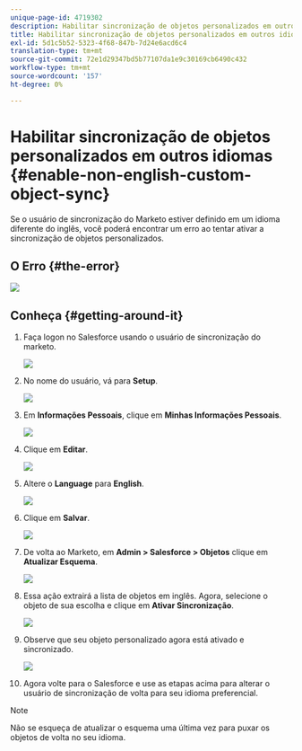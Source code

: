 ```yaml
---
unique-page-id: 4719302
description: Habilitar sincronização de objetos personalizados em outros idiomas - Documentos do Marketo - Documentação do produto
title: Habilitar sincronização de objetos personalizados em outros idiomas
exl-id: 5d1c5b52-5323-4f68-847b-7d24e6acd6c4
translation-type: tm+mt
source-git-commit: 72e1d29347bd5b77107da1e9c30169cb6490c432
workflow-type: tm+mt
source-wordcount: '157'
ht-degree: 0%

---
```


# Habilitar sincronização de objetos personalizados em outros idiomas {#enable-non-english-custom-object-sync}

Se o usuário de sincronização do Marketo estiver definido em um idioma diferente do inglês, você poderá encontrar um erro ao tentar ativar a sincronização de objetos personalizados.

## O Erro {#the-error}

![](assets/image2014-12-10-13-3a17-3a51.png)

## Conheça {#getting-around-it}

1. Faça logon no Salesforce usando o usuário de sincronização do marketo.

   ![](assets/image2014-12-10-13-3a18-3a1.png)

1. No nome do usuário, vá para **Setup**.

   ![](assets/image2014-12-10-13-3a18-3a11.png)

1. Em **Informações Pessoais**, clique em **Minhas Informações Pessoais**.

   ![](assets/image2014-12-10-13-3a18-3a22.png)

1. Clique em **Editar**.

   ![](assets/image2014-12-10-13-3a18-3a32.png)

1. Altere o **Language** para **English**.

   ![](assets/image2014-12-10-13-3a18-3a45.png)

1. Clique em **Salvar**.

   ![](assets/image2014-12-10-13-3a18-3a55.png)

1. De volta ao Marketo, em **Admin > Salesforce > Objetos** clique em **Atualizar Esquema**.

   ![](assets/image2014-12-10-13-3a19-3a6.png)

1. Essa ação extrairá a lista de objetos em inglês. Agora, selecione o objeto de sua escolha e clique em **Ativar Sincronização**.

   ![](assets/image2014-12-10-13-3a19-3a16.png)

1. Observe que seu objeto personalizado agora está ativado e sincronizado.

   ![](assets/image2014-12-10-13-3a19-3a26.png)

1. Agora volte para o Salesforce e use as etapas acima para alterar o usuário de sincronização de volta para seu idioma preferencial.

>[!NOTE]
>
>Não se esqueça de atualizar o esquema uma última vez para puxar os objetos de volta no seu idioma.

